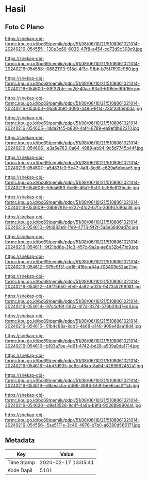 # Hasil

## Foto C Plano

https://sirekap-obj-formc.kpu.go.id/bc69/pemilu/pdpr/51/08/06/10/21/5108061021014-20240216-054555--130e3c60-6036-47f8-a454-cc73d9c308c9.jpg

https://sirekap-obj-formc.kpu.go.id/bc69/pemilu/pdpr/51/08/06/10/21/5108061021014-20240216-054558--06821113-918d-4f3c-9fbb-b75f7590c980.jpg

https://sirekap-obj-formc.kpu.go.id/bc69/pemilu/pdpr/51/08/06/10/21/5108061021014-20240216-054600--89f32bfe-ea26-40aa-83a0-6f95be90b16e.jpg

https://sirekap-obj-formc.kpu.go.id/bc69/pemilu/pdpr/51/08/06/10/21/5108061021014-20240216-054603--9b360b9f-3093-4495-9114-235f330eb0da.jpg

https://sirekap-obj-formc.kpu.go.id/bc69/pemilu/pdpr/51/08/06/10/21/5108061021014-20240216-054605--1dda2f45-b830-4af4-8789-ea9efdb62210.jpg

https://sirekap-obj-formc.kpu.go.id/bc69/pemilu/pdpr/51/08/06/10/21/5108061021014-20240216-054606--e3a5e763-0a64-4989-ab94-9c5d7745b44f.jpg

https://sirekap-obj-formc.kpu.go.id/bc69/pemilu/pdpr/51/08/06/10/21/5108061021014-20240216-054607--a5d831c3-5c47-4a1f-8cd8-c629a6ebcac5.jpg

https://sirekap-obj-formc.kpu.go.id/bc69/pemilu/pdpr/51/08/06/10/21/5108061021014-20240216-054608--59da68ff-6c66-46a1-9af3-bc58e6135cde.jpg

https://sirekap-obj-formc.kpu.go.id/bc69/pemilu/pdpr/51/08/06/10/21/5108061021014-20240216-054609--36b87816-e237-4fd2-b7fa-3d6f67d86a38.jpg

https://sirekap-obj-formc.kpu.go.id/bc69/pemilu/pdpr/51/08/06/10/21/5108061021014-20240216-054610--9fd983e9-1fe9-4776-9f2f-5a3e68d0ad7d.jpg

https://sirekap-obj-formc.kpu.go.id/bc69/pemilu/pdpr/51/08/06/10/21/5108061021014-20240216-054611--9f21bd6e-31c3-457c-9a2a-ae6b32b471d9.jpg

https://sirekap-obj-formc.kpu.go.id/bc69/pemilu/pdpr/51/08/06/10/21/5108061021014-20240216-054612--975c9151-ce16-416e-a44a-f05409c52ae7.jpg

https://sirekap-obj-formc.kpu.go.id/bc69/pemilu/pdpr/51/08/06/10/21/5108061021014-20240216-054612--49f75650-efe0-4a82-a02b-9473a5299081.jpg

https://sirekap-obj-formc.kpu.go.id/bc69/pemilu/pdpr/51/08/06/10/21/5108061021014-20240216-054614--97c4df6f-592a-4f7d-8274-576b31bd7ed4.jpg

https://sirekap-obj-formc.kpu.go.id/bc69/pemilu/pdpr/51/08/06/10/21/5108061021014-20240216-054615--5fb4c88a-8db5-4b68-a149-909e48aa18d4.jpg

https://sirekap-obj-formc.kpu.go.id/bc69/pemilu/pdpr/51/08/06/10/21/5108061021014-20240216-054616--b193a7be-4d61-4742-bd28-a509a9da1714.jpg

https://sirekap-obj-formc.kpu.go.id/bc69/pemilu/pdpr/51/08/06/10/21/5108061021014-20240216-054618--4b47d935-bc8e-46ab-8a64-4299962452a1.jpg

https://sirekap-obj-formc.kpu.go.id/bc69/pemilu/pdpr/51/08/06/10/21/5108061021014-20240216-054619--d9aeac5a-d468-4884-b1df-bee6cac2f1cb.jpg

https://sirekap-obj-formc.kpu.go.id/bc69/pemilu/pdpr/51/08/06/10/21/5108061021014-20240216-054620--d9e13528-9c4f-4a9a-b9fd-902689990da1.jpg

https://sirekap-obj-formc.kpu.go.id/bc69/pemilu/pdpr/51/08/06/10/21/5108061021014-20240216-054556--5ae5171e-3c46-4876-b7b0-a6380d566171.jpg


## Metadata

| Key        | Value               |
| ---------- | ------------------- |
| Time Stamp | 2024-02-17 13:05:41 |
| Kode Dapil | 5101                |



